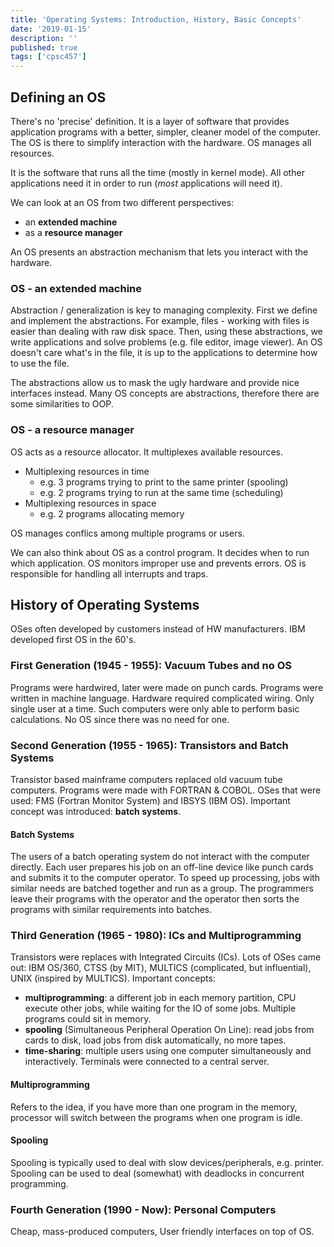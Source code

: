 ```yaml
---
title: 'Operating Systems: Introduction, History, Basic Concepts'
date: '2019-01-15'
description: ''
published: true
tags: ['cpsc457']
---
```


## Defining an OS

There's no 'precise' definition. It is a layer of software that provides application programs with a better, simpler, cleaner model of the computer. The OS is there to simplify interaction with the hardware. OS manages all resources.

It is the software that runs all the time (mostly in kernel mode). All other applications need it in order to run (*most* applications will need it).

We can look at an OS from two different perspectives:

- an **extended machine**
- as a **resource manager**

An OS presents an abstraction mechanism that lets you interact with the hardware.

### OS - an extended machine

Abstraction / generalization is key to managing complexity. First we define and implement the abstractions. For example, files - working with files is easier than dealing with raw disk space. Then, using these abstractions, we write applications and solve problems (e.g. file editor, image viewer). An OS doesn't care what's in the file, it is up to the applications to determine how to use the file.

The abstractions allow us to mask the ugly hardware and provide nice interfaces instead. Many OS concepts are abstractions, therefore there are some similarities to OOP.

### OS - a resource manager

OS acts as a resource allocator. It multiplexes available resources.

- Multiplexing resources in time
  - e.g. 3 programs trying to print to the same printer (spooling)
  - e.g. 2 programs trying to run at the same time (scheduling)
- Multiplexing resources in space
  - e.g. 2 programs allocating memory

OS manages conflics among multiple programs or users.

<!--IMPORTANT: syscalls need to be checked-->

We can also think about OS as a control program. It decides when to run which application. OS monitors improper use and prevents errors. OS is responsible for handling all interrupts and traps.

## History of Operating Systems

OSes often developed by customers instead of HW manufacturers. IBM developed first OS in the 60's.

### First Generation (1945 - 1955): Vacuum Tubes and no OS

Programs were hardwired, later were made on punch cards. Programs were written in machine language. Hardware required complicated wiring. Only single user at a time. Such computers were only able to perform basic calculations. No OS since there was no need for one.

### Second Generation (1955 - 1965): Transistors and Batch Systems

Transistor based mainframe computers replaced old vacuum tube computers. Programs were made with FORTRAN & COBOL. OSes that were used: FMS (Fortran Monitor System) and IBSYS (IBM OS). Important concept was introduced: **batch systems**.

#### Batch Systems

The users of a batch operating system do not interact with the computer directly. Each user prepares his job on an off-line device like punch cards and submits it to the computer operator. To speed up processing, jobs with similar needs are batched together and run as a group. The programmers leave their programs with the operator and the operator then sorts the programs with similar requirements into batches.

### Third Generation (1965 - 1980): ICs and Multiprogramming

Transistors were replaces with Integrated Circuits (ICs). Lots of OSes came out: IBM OS/360, CTSS (by MIT), MULTICS (complicated, but influential), UNIX (inspired by MULTICS). Important concepts:

- **multiprogramming**: a different job in each memory partition, CPU execute other jobs, while waiting for the IO of some jobs. Multiple programs could sit in memory.
- **spooling** (Simultaneous Peripheral Operation On Line): read jobs from cards to disk, load jobs from disk automatically, no more tapes.
- **time-sharing**: multiple users using one computer simultaneously and interactively. Terminals were connected to a central server.

#### Multiprogramming

Refers to the idea, if you have more than one program in the memory, processor will switch between the programs when one program is idle.

#### Spooling

Spooling is typically used to deal with slow devices/peripherals, e.g. printer. Spooling can be used to deal (somewhat) with deadlocks in concurrent programming.

### Fourth Generation (1990 - Now): Personal Computers

Cheap, mass-produced computers, User friendly interfaces on top of OS.

